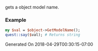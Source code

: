 gets a object model name.
### Example

```perl
my $val = $object->GetModelName();
quest::say($val); # Returns string
```


Generated On 2018-04-29T00:30:15-07:00